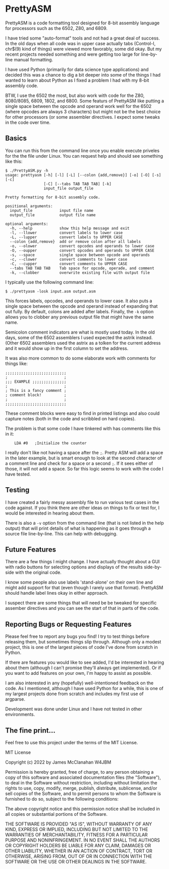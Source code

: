 # PrettyASM

PrettyASM is a code formatting tool designed for 8-bit assembly language for processors such as the 6502, Z80, and 6809.

I have tried some "auto-format" tools and not had a great deal of success. In the old days when all code was in upper case actually tabs (Control-I, chr$(9) kind of things) were viewed more favorably, some did okay. But my recent projects needed something and were getting too large for line-by-line manual formatting.

I have used Python (primarily for data science type applications) and decided this was a chance to dig a bit deeper into some of the things I had wanted to learn about Python as I fixed a problem I had with my 8-bit assembly code.

BTW, I use the 6502 the most, but also work with code for the Z80, 8080/8085, 6809, 1802, and 6800. Some featurs of PrettyASM like putting a single space between the opcode and operand work well for the 6502 (where opcodes are always 3 characters) but might not be the best choice for other processors (or some assembler directives. I expect some tweaks in the code over time.

## Basics

You can run this from the command line once you enable execute priveles for the the file under Linux. You can request help and should see something like this:

```
$ ./PrettyASM.py -h
usage: prettyasm [-h] [-l] [-L] [--colon {add,remove}] [-o] [-O] [-s] [-c]
                 [-C] [--tabs TAB TAB TAB] [-k]
                 input_file output_file

Pretty formatting for 8-bit assembly code.

positional arguments:
  input_file            input file name
  output_file           output file name

optional arguments:
  -h, --help            show this help message and exit
  -l, --llower          convert labels to lower case
  -L, --lupper          convert labels to UPPER CASE
  --colon {add,remove}  add or remove colon after all labels
  -o, --olower          convert opcodes and operands to lower case
  -O, --oupper          convert opcodes and operands to UPPER CASE
  -s, --space           single space between opcode and operands
  -c, --clower          convert comments to lower case
  -C, --cupper          convert comments to UPPER CASE
  --tabs TAB TAB TAB    Tab space for opcode, operade, and comment
  -k, --clobber         overwrite existing file with output file
```

I typically use the following command line:

`$ ./prettyasm -losk input.asm output.asm`

This forces labels, opcodes, and operands to lower case. It also puts a single space between the opcode and operand instead of expanding that out fully. By default, colons are added after labels. Finally, the `-k` option allows you to clobber any previous output file that might have the same name.

Semicolon comment indicators are what is mostly used today. In the old days, some of the 6502 assemblers I used expected the astrik instead. (Other 6502 assemblers used the astrix as a tolken for the current address and it would show up in the first column to set the address.

It was also more common to do some elaborate work with comments for things like:

```
;;;;;;;;;;;;;;;;;;;;;;;;;;;
;                         ;
;;; EXAMPLE ;;;;;;;;;;;;;;;
;                         ;
; This is a fancy comment ;
; comment block!          ;
;                         ;
;;;;;;;;;;;;;;;;;;;;;;;;;;;
```

These comment blocks were easy to find in printed listings and also could capture notes (both in the code and scribbled on hard copies).

The problem is that some code I have tinkered with has comments like this in it:

`    LDA #0   ;Initialize the counter`

I really don't like not having a space after the `;`. Pretty ASM will add a space in the later example, but is smart enough to look at the second character of a comment line and check for a space or a second `;`. If it sees either of those, it will not add a space. So far this logic seems to work with the code I have tested.


## Testing

I have created a fairly messy assembly file to run various test cases in the code against. If you think there are other ideas on things to fix or test for, I would be interested in hearing about them.

There is also a `-v` option from the command line (that is not listed in the help output) that will print details of what is happening as it goes through a source file line-by-line. This can help with debugging.


## Future Features

There are a few things I might change. I have actually thought about a GUI with radio buttons for selecting options and displays of the results side-by-side with the original code.

I know some people also use labels 'stand-alone' on their own line and might add support for that (even though I rarely use that format). PrettyASM should handle label lines okay in either approach.

I suspect there are some things that will need be be tweaked for specific assember directives and you can see the start of that in parts of the code.


## Reporting Bugs or Requesting Features

Please feel free to report any bugs you find! I try to test things before releasing them, but sometimes things slip through. Although only a modest project, this is one of the largest pieces of code I've done from scratch in Python.

If there are features you would like to see added, I'd be interested in hearing about them (although I can't promise they'll always get implemented). Or if you want to add features on your own, I'm happy to assist as possible.

I am also interested in any (hopefully) well-intentioned feedback on the code. As I mentioned, although I have used Python for a while, this is one of my largest projects done from scratch and includes my first use of argparse.

Development was done under Linux and I have not tested in other environments.


## The fine print...

Feel free to use this project under the terms of the MIT License.

MIT License

Copyright (c) 2022 by James McClanahan W4JBM

Permission is hereby granted, free of charge, to any person obtaining a copy
of this software and associated documentation files (the "Software"), to deal
in the Software without restriction, including without limitation the rights
to use, copy, modify, merge, publish, distribute, sublicense, and/or sell
copies of the Software, and to permit persons to whom the Software is
furnished to do so, subject to the following conditions:

The above copyright notice and this permission notice shall be included in all
copies or substantial portions of the Software.

THE SOFTWARE IS PROVIDED "AS IS", WITHOUT WARRANTY OF ANY KIND, EXPRESS OR
IMPLIED, INCLUDING BUT NOT LIMITED TO THE WARRANTIES OF MERCHANTABILITY,
FITNESS FOR A PARTICULAR PURPOSE AND NONINFRINGEMENT. IN NO EVENT SHALL THE
AUTHORS OR COPYRIGHT HOLDERS BE LIABLE FOR ANY CLAIM, DAMAGES OR OTHER
LIABILITY, WHETHER IN AN ACTION OF CONTRACT, TORT OR OTHERWISE, ARISING FROM,
OUT OF OR IN CONNECTION WITH THE SOFTWARE OR THE USE OR OTHER DEALINGS IN THE
SOFTWARE.
